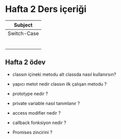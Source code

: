 # Hafta 2 Ders içeriği

|   Subject   |
| :---------: |
| Switch-Case |
|             |
|             |
|             |
|             |
|             |
|             |

## Hafta 2 ödev

- classın içineki metodu alt classda nasıl kullanırsın?

- yapıcı metot nedir classın ilk çalışan metodu ?

- prototype nedir ?

- private variable nasıl tanımlanır ?

- access modifier nedir ?

- callback fonksiyon nedir ?

- Promises zincirini ?
